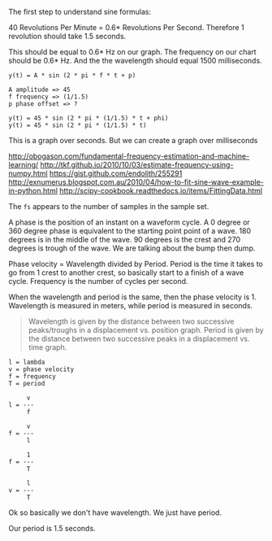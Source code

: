The first step to understand sine formulas:

40 Revolutions Per Minute = 0.6* Revolutions Per Second.
Therefore 1 revolution should take 1.5 seconds.

This should be equal to 0.6* Hz on our graph.
The frequency on our chart should be 0.6* Hz.
And the the wavelength should equal 1500 milliseconds.

```
y(t) = A * sin (2 * pi * f * t + p)

A amplitude => 45
f frequency => (1/1.5)
p phase offset => ?

y(t) = 45 * sin (2 * pi * (1/1.5) * t + phi)
y(t) = 45 * sin (2 * pi * (1/1.5) * t)
```

This is a graph over seconds.
But we can create a graph over milliseconds

http://obogason.com/fundamental-frequency-estimation-and-machine-learning/
http://tkf.github.io/2010/10/03/estimate-frequency-using-numpy.html
https://gist.github.com/endolith/255291
http://exnumerus.blogspot.com.au/2010/04/how-to-fit-sine-wave-example-in-python.html
http://scipy-cookbook.readthedocs.io/items/FittingData.html

The `fs` appears to the number of samples in the sample set.

A phase is the position of an instant on a waveform cycle. A 0 degree or 360 degree phase is equivalent to the starting point point of a wave. 180 degrees is in the middle of the wave. 90 degrees is the crest and 270 degrees is trough of the wave. We are talking about the bump then dump.

Phase velocity = Wavelength divided by Period. Period is the time it takes to go from 1 crest to another crest, so basically start to a finish of a wave cycle. Frequency is the number of cycles per second. 

When the wavelength and period is the same, then the phase velocity is 1. Wavelength is measured in meters, while period is measured in seconds.

> Wavelength is given by the distance between two successive peaks/troughs in a displacement vs. position graph.
> Period is given by the distance between two successive peaks in a displacement vs. time graph.

```
l = lambda
v = phase velocity
f = frequency
T = period

     v
l = ---
     f

     v
f = ---
     l

     1
f = ---
     T

     l
v = ---
     T
```

Ok so basically we don't have wavelength. We just have period.

Our period is 1.5 seconds.
